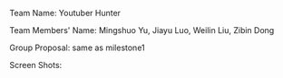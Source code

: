
Team Name: Youtuber Hunter

Team Members' Name: Mingshuo Yu, Jiayu Luo, Weilin Liu, Zibin Dong

Group Proposal: same as milestone1

Screen Shots:
